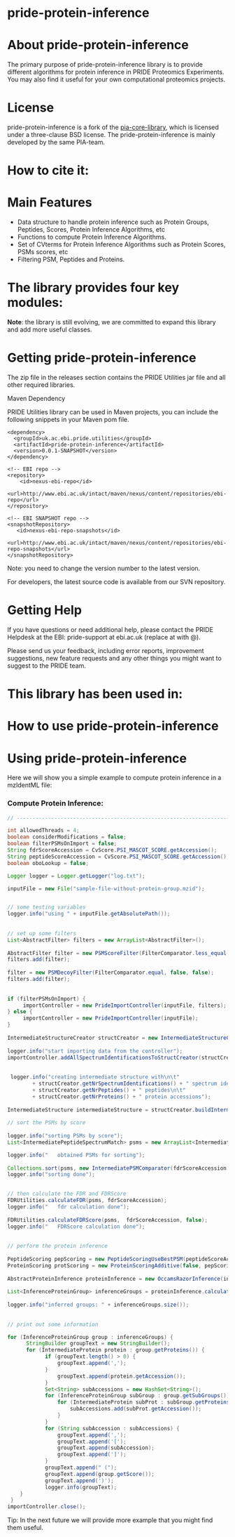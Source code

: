 pride-protein-inference
===============

# About pride-protein-inference

The primary purpose of pride-protein-inference library is to provide different algorithms for protein inference in PRIDE Proteomics Experiments. You may also find it useful for your own computational proteomics projects.

# License

pride-protein-inference is a fork of the [pia-core-library](https://github.com/mpc-bioinformatics/pia-core-library), which is licensed under a three-clause BSD license. The pride-protein-inference is mainly developed by the same PIA-team. 

# How to cite it:

 
# Main Features
* Data structure to handle protein inference such as Protein Groups, Peptides, Scores, Protein Inference Algorithms, etc 
* Functions to compute Protein Inference Algorithms. 
* Set of CVterms for Protein Inference Algorithms such as Protein Scores, PSMs scores, etc
* Filtering PSM, Peptides and Proteins. 

# The library provides four key modules:

**Note**: the library is still evolving, we are committed to expand this library and add more useful classes.

# Getting pride-protein-inference

The zip file in the releases section contains the PRIDE Utilities jar file and all other required libraries.

Maven Dependency

PRIDE Utilities library can be used in Maven projects, you can include the following snippets in your Maven pom file.
 
 ```maven
 <dependency>
   <groupId>uk.ac.ebi.pride.utilities</groupId>
   <artifactId>pride-protein-inference</artifactId>
   <version>0.0.1-SNAPSHOT</version>
 </dependency> 
 ```
 ```maven
 <!-- EBI repo -->
 <repository>
     <id>nexus-ebi-repo</id>
     <url>http://www.ebi.ac.uk/intact/maven/nexus/content/repositories/ebi-repo</url>
 </repository>
 
 <!-- EBI SNAPSHOT repo -->
 <snapshotRepository>
    <id>nexus-ebi-repo-snapshots</id>
    <url>http://www.ebi.ac.uk/intact/maven/nexus/content/repositories/ebi-repo-snapshots</url>
 </snapshotRepository>
```
Note: you need to change the version number to the latest version.

For developers, the latest source code is available from our SVN repository.

# Getting Help

If you have questions or need additional help, please contact the PRIDE Helpdesk at the EBI: pride-support at ebi.ac.uk (replace at with @).

Please send us your feedback, including error reports, improvement suggestions, new feature requests and any other things you might want to suggest to the PRIDE team.

# This library has been used in:


How to use pride-protein-inference
===============

# Using pride-protein-inference 

Here we will show you a simple example to compute protein inference in a mzIdentML file:

### Compute Protein Inference:


```java 
// ---------------------------------------------------------------------

int allowedThreads = 4;
boolean considerModifications = false;
boolean filterPSMsOnImport = false;
String fdrScoreAccession = CvScore.PSI_MASCOT_SCORE.getAccession();
String peptideScoreAccession = CvScore.PSI_MASCOT_SCORE.getAccession();
boolean oboLookup = false;

Logger logger = Logger.getLogger("log.txt");

inputFile = new File("sample-file-without-protein-group.mzid");


// some testing variables
logger.info("using " + inputFile.getAbsolutePath());
		
		
// set up some filters
List<AbstractFilter> filters = new ArrayList<AbstractFilter>();
		
AbstractFilter filter = new PSMScoreFilter(FilterComparator.less_equal, 0.01, false, CvScore.PSI_PSM_LEVEL_FDRSCORE.getAccession(), oboLookup);
filters.add(filter);
		
filter = new PSMDecoyFilter(FilterComparator.equal, false, false);
filters.add(filter);
		
		
if (filterPSMsOnImport) {
     importController = new PrideImportController(inputFile, filters);
} else {
     importController = new PrideImportController(inputFile);
}
        
IntermediateStructureCreator structCreator = new IntermediateStructureCreator(allowedThreads);
		
logger.info("start importing data from the controller");
importController.addAllSpectrumIdentificationsToStructCreator(structCreator);
        
        
 logger.info("creating intermediate structure with\n\t"
		+ structCreator.getNrSpectrumIdentifications() + " spectrum identifications\n\t"
		+ structCreator.getNrPeptides() + " peptides\n\t"
		+ structCreator.getNrProteins() + " protein accessions");
		
IntermediateStructure intermediateStructure = structCreator.buildIntermediateStructure();
		
// sort the PSMs by score
		
logger.info("sorting PSMs by score");
List<IntermediatePeptideSpectrumMatch> psms = new ArrayList<IntermediatePeptideSpectrumMatch>(intermediateStructure.getAllIntermediatePSMs());

logger.info("   obtained PSMs for sorting");
		
Collections.sort(psms, new IntermediatePSMComparator(fdrScoreAccession, oboLookup));
logger.info("sorting done");
		

// then calculate the FDR and FDRScore		
FDRUtilities.calculateFDR(psms, fdrScoreAccession);
logger.info("   fdr calculation done");
		
FDRUtilities.calculateFDRScore(psms,  fdrScoreAccession, false);
logger.info("   FDRScore calculation done");
		
		
// perform the protein inference
		
PeptideScoring pepScoring = new PeptideScoringUseBestPSM(peptideScoreAccession, oboLookup);
ProteinScoring protScoring = new ProteinScoringAdditive(false, pepScoring);
		
AbstractProteinInference proteinInference = new OccamsRazorInference(intermediateStructure, pepScoring, protScoring, filters, allowedThreads);
		
List<InferenceProteinGroup> inferenceGroups = proteinInference.calculateInference(considerModifications);
		
logger.info("inferred groups: " + inferenceGroups.size());
        
        
// print out some information

for (InferenceProteinGroup group : inferenceGroups) {
	  StringBuilder groupText = new StringBuilder();
	  for (IntermediateProtein protein : group.getProteins()) {
		    if (groupText.length() > 0) {
				groupText.append(',');
			}
				groupText.append(protein.getAccession());
			}
			Set<String> subAccessions = new HashSet<String>();
			for (InferenceProteinGroup subGroup : group.getSubGroups()) {
				for (IntermediateProtein subProt : subGroup.getProteins()) {
					subAccessions.add(subProt.getAccession());
				}
			}
			for (String subAccession : subAccessions) {
				groupText.append(',');
				groupText.append('[');
				groupText.append(subAccession);
				groupText.append(']');
			}
			groupText.append(" (");
			groupText.append(group.getScore());
			groupText.append(')');
			logger.info(groupText);
	}
 }
importController.close();

```


Tip: In the next future we will provide more example that you might find them useful. 
